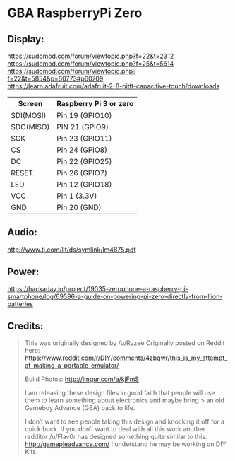 # GBA RaspberryPi Zero  

## Display:  
https://sudomod.com/forum/viewtopic.php?f=22&t=2312  
https://sudomod.com/forum/viewtopic.php?f=25&t=5614  
https://sudomod.com/forum/viewtopic.php?f=22&t=5854&p=60773#p60709  
https://learn.adafruit.com/adafruit-2-8-pitft-capacitive-touch/downloads  

Screen | Raspberry Pi 3 or zero 
------------ | -------------
SDI(MOSI) | Pin 19 (GPIO10) 
SDO(MISO) | PIN 21 (GPIO9) 
SCK | Pin 23 (GPIO11) 
CS | Pin 24 (GPIO8) 
DC | Pin 22 (GPIO25) 
RESET | Pin 26 (GPIO7) 
LED | Pin 12 (GPIO18) 
VCC | Pin 1 (3.3V) 
GND | Pin 20 (GND) 

## Audio:  
http://www.ti.com/lit/ds/symlink/lm4875.pdf  

## Power:  
https://hackaday.io/project/19035-zerophone-a-raspberry-pi-smartphone/log/69596-a-guide-on-powering-pi-zero-directly-from-liion-batteries  


## Credits:  
> This was originally designed by /u/Ryzee
> Originally posted on Reddit here:
> https://www.reddit.com/r/DIY/comments/4zbqwr/this_is_my_attempt_at_making_a_portable_emulator/
> 
> Build Photos:
> http://imgur.com/a/kjFmS
> 
> I am releasing these design files in good faith that people will use them to learn something about electronics and maybe bring > an old Gameboy Advance (GBA) back to life.
> 
> I don’t want to see people taking this design and knocking it off for a quick buck.
> If you don’t want to deal with all this work another redditor /u/Flav0r has designed something quite similar to this. http://gamepieadvance.com/ I understand he may be working on DIY Kits.
